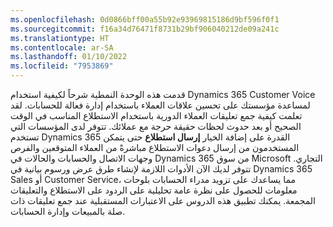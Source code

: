 ```yaml
---
ms.openlocfilehash: 0d0866bff00a55b92e93969815186d9bf596f0f1
ms.sourcegitcommit: f16a34d76471f8731b29bf906040212de09a241c
ms.translationtype: HT
ms.contentlocale: ar-SA
ms.lasthandoff: 01/10/2022
ms.locfileid: "7953869"
---
```

قدمت هذه الوحدة النمطية شرحاً لكيفية استخدام Dynamics 365 Customer Voice لمساعدة مؤسستك على تحسين علاقات العملاء باستخدام إدارة فعالة للحسابات. لقد تعلمت كيفية جمع تعليقات العملاء الدورية باستخدام الاستطلاع المناسب في الوقت الصحيح أو بعد حدوث لحظات حقيقة حرجة مع عملائك.
تتوفر لدى المؤسسات التي تستخدم Dynamics 365 القدرة على إضافة الخيار **إرسال استطلاع** حتى يتمكن المستخدمون من إرسال دعوات الاستطلاع مباشرةً من العملاء المتوقعين والفرص وجهات الاتصال والحسابات والحالات في Dynamics 365 من سوق Microsoft التجاري. تتوفر لديك الآن الأدوات اللازمة لإنشاء طرق عرض ورسوم بيانية في Dynamics 365 Sales أو Customer Service، مما يساعدك على تزويد مدراء الحسابات بلوحات معلومات للحصول على نظرة عامة تحليلية على الردود على الاستطلاع والتعليقات المجمعة. يمكنك تطبيق هذه الدروس على الاعتبارات المستقبلية عند جمع تعليقات ذات صلة بالمبيعات وإدارة الحسابات.
